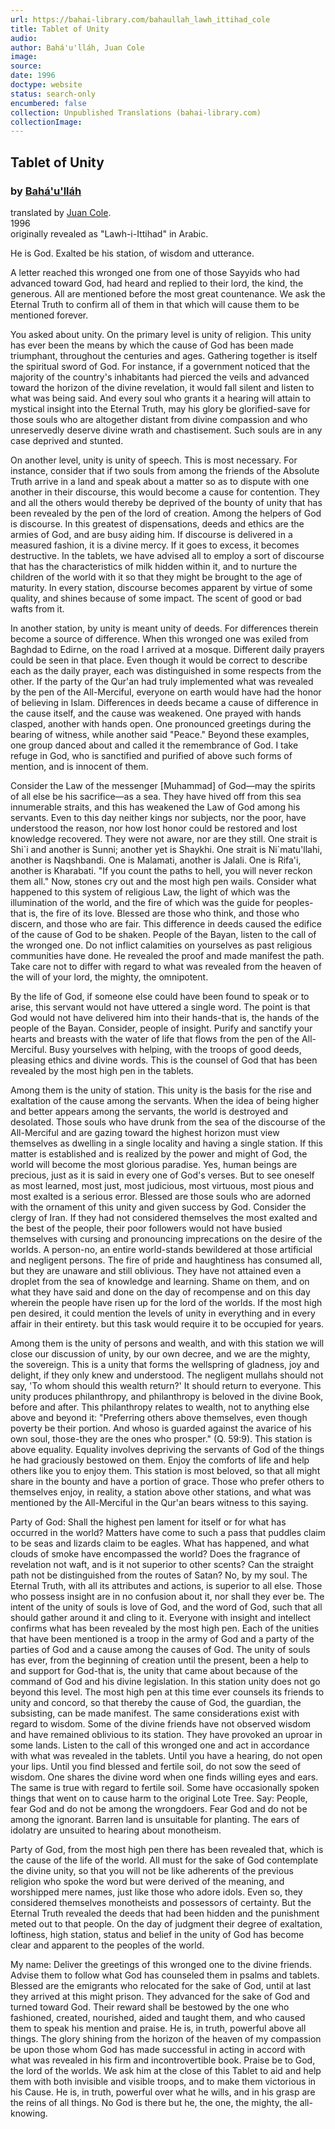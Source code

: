 ```yaml
---
url: https://bahai-library.com/bahaullah_lawh_ittihad_cole
title: Tablet of Unity
audio: 
author: Bahá'u'lláh, Juan Cole
image: 
source: 
date: 1996
doctype: website
status: search-only
encumbered: false
collection: Unpublished Translations (bahai-library.com)
collectionImage: 
---
```



## Tablet of Unity

### by [Bahá'u'lláh](https://bahai-library.com/author/Bahá'u'lláh)

translated by [Juan Cole](https://bahai-library.com/author/Juan%20Cole).  
1996  
originally revealed as "Lawh-i-Ittihad" in Arabic.


He is God. Exalted be his station, of wisdom and utterance.  
  
A letter reached this wronged one from one of those Sayyids who had advanced toward God, had heard and replied to their lord, the kind, the generous. All are mentioned before the most great countenance. We ask the Eternal Truth to confirm all of them in that which will cause them to be mentioned forever.  
  
You asked about unity. On the primary level is unity of religion. This unity has ever been the means by which the cause of God has been made triumphant, throughout the centuries and ages. Gathering together is itself the spiritual sword of God. For instance, if a government noticed that the majority of the country's inhabitants had pierced the veils and advanced toward the horizon of the divine revelation, it would fall silent and listen to what was being said. And every soul who grants it a hearing will attain to mystical insight into the Eternal Truth, may his glory be glorified-save for those souls who are altogether distant from divine compassion and who unreservedly deserve divine wrath and chastisement. Such souls are in any case deprived and stunted.  
  
On another level, unity is unity of speech. This is most necessary. For instance, consider that if two souls from among the friends of the Absolute Truth arrive in a land and speak about a matter so as to dispute with one another in their discourse, this would become a cause for contention. They and all the others would thereby be deprived of the bounty of unity that has been revealed by the pen of the lord of creation. Among the helpers of God is discourse. In this greatest of dispensations, deeds and ethics are the armies of God, and are busy aiding him. If discourse is delivered in a measured fashion, it is a divine mercy. If it goes to excess, it becomes destructive. In the tablets, we have advised all to employ a sort of discourse that has the characteristics of milk hidden within it, and to nurture the children of the world with it so that they might be brought to the age of maturity. In every station, discourse becomes apparent by virtue of some quality, and shines because of some impact. The scent of good or bad wafts from it.  
  
In another station, by unity is meant unity of deeds. For differences therein become a source of difference. When this wronged one was exiled from Baghdad to Edirne, on the road I arrived at a mosque. Different daily prayers could be seen in that place. Even though it would be correct to describe each as the daily prayer, each was distinguished in some respects from the other. If the party of the Qur'an had truly implemented what was revealed by the pen of the All-Merciful, everyone on earth would have had the honor of believing in Islam. Differences in deeds became a cause of difference in the cause itself, and the cause was weakened. One prayed with hands clasped, another with hands open. One pronounced greetings during the bearing of witness, while another said "Peace." Beyond these examples, one group danced about and called it the remembrance of God. I take refuge in God, who is sanctified and purified of above such forms of mention, and is innocent of them.  
  
Consider the Law of the messenger \[Muhammad\] of God—may the spirits of all else be his sacrifice—as a sea. They have hived off from this sea innumerable straits, and this has weakened the Law of God among his servants. Even to this day neither kings nor subjects, nor the poor, have understood the reason, nor how lost honor could be restored and lost knowledge recovered. They were not aware, nor are they still. One strait is Shi\`i and another is Sunni; another yet is Shaykhi. One strait is Ni\`matu'llahi, another is Naqshbandi. One is Malamati, another is Jalali. One is Rifa'i, another is Kharabati. "If you count the paths to hell, you will never reckon them all." Now, stones cry out and the most high pen wails. Consider what happened to this system of religious Law, the light of which was the illumination of the world, and the fire of which was the guide for peoples-that is, the fire of its love. Blessed are those who think, and those who discern, and those who are fair. This difference in deeds caused the edifice of the cause of God to be shaken. People of the Bayan, listen to the call of the wronged one. Do not inflict calamities on yourselves as past religious communities have done. He revealed the proof and made manifest the path. Take care not to differ with regard to what was revealed from the heaven of the will of your lord, the mighty, the omnipotent.  
  
By the life of God, if someone else could have been found to speak or to arise, this servant would not have uttered a single word. The point is that God would not have delivered him into their hands-that is, the hands of the people of the Bayan. Consider, people of insight. Purify and sanctify your hearts and breasts with the water of life that flows from the pen of the All-Merciful. Busy yourselves with helping, with the troops of good deeds, pleasing ethics and divine words. This is the counsel of God that has been revealed by the most high pen in the tablets.  
  
Among them is the unity of station. This unity is the basis for the rise and exaltation of the cause among the servants. When the idea of being higher and better appears among the servants, the world is destroyed and desolated. Those souls who have drunk from the sea of the discourse of the All-Merciful and are gazing toward the highest horizon must view themselves as dwelling in a single locality and having a single station. If this matter is established and is realized by the power and might of God, the world will become the most glorious paradise. Yes, human beings are precious, just as it is said in every one of God's verses. But to see oneself as most learned, most just, most judicious, most virtuous, most pious and most exalted is a serious error. Blessed are those souls who are adorned with the ornament of this unity and given success by God. Consider the clergy of Iran. If they had not considered themselves the most exalted and the best of the people, their poor followers would not have busied themselves with cursing and pronouncing imprecations on the desire of the worlds. A person-no, an entire world-stands bewildered at those artificial and negligent persons. The fire of pride and haughtiness has consumed all, but they are unaware and still oblivious. They have not attained even a droplet from the sea of knowledge and learning. Shame on them, and on what they have said and done on the day of recompense and on this day wherein the people have risen up for the lord of the worlds. If the most high pen desired, it could mention the levels of unity in everything and in every affair in their entirety. but this task would require it to be occupied for years.  
  
Among them is the unity of persons and wealth, and with this station we will close our discussion of unity, by our own decree, and we are the mighty, the sovereign. This is a unity that forms the wellspring of gladness, joy and delight, if they only knew and understood. The negligent mullahs should not say, 'To whom should this wealth return?' It should return to everyone. This unity produces philanthropy, and philanthropy is beloved in the divine Book, before and after. This philanthropy relates to wealth, not to anything else above and beyond it: "Preferring others above themselves, even though poverty be their portion. And whoso is guarded against the avarice of his own soul, those-they are the ones who prosper." (Q. 59:9). This station is above equality. Equality involves depriving the servants of God of the things he had graciously bestowed on them. Enjoy the comforts of life and help others like you to enjoy them. This station is most beloved, so that all might share in the bounty and have a portion of grace. Those who prefer others to themselves enjoy, in reality, a station above other stations, and what was mentioned by the All-Merciful in the Qur'an bears witness to this saying.  
  
Party of God: Shall the highest pen lament for itself or for what has occurred in the world? Matters have come to such a pass that puddles claim to be seas and lizards claim to be eagles. What has happened, and what clouds of smoke have encompassed the world? Does the fragrance of revelation not waft, and is it not superior to other scents? Can the straight path not be distinguished from the routes of Satan? No, by my soul. The Eternal Truth, with all its attributes and actions, is superior to all else. Those who possess insight are in no confusion about it, nor shall they ever be. The intent of the unity of souls is love of God, and the word of God, such that all should gather around it and cling to it. Everyone with insight and intellect confirms what has been revealed by the most high pen. Each of the unities that have been mentioned is a troop in the army of God and a party of the parties of God and a cause among the causes of God. The unity of souls has ever, from the beginning of creation until the present, been a help to and support for God-that is, the unity that came about because of the command of God and his divine legislation. In this station unity does not go beyond this level. The most high pen at this time ever counsels its friends to unity and concord, so that thereby the cause of God, the guardian, the subsisting, can be made manifest. The same considerations exist with regard to wisdom. Some of the divine friends have not observed wisdom and have remained oblivious to its station. They have provoked an uproar in some lands. Listen to the call of this wronged one and act in accordance with what was revealed in the tablets. Until you have a hearing, do not open your lips. Until you find blessed and fertile soil, do not sow the seed of wisdom. One shares the divine word when one finds willing eyes and ears. The same is true with regard to fertile soil. Some have occasionally spoken things that went on to cause harm to the original Lote Tree. Say: People, fear God and do not be among the wrongdoers. Fear God and do not be among the ignorant. Barren land is unsuitable for planting. The ears of idolatry are unsuited to hearing about monotheism.  
  
Party of God, from the most high pen there has been revealed that, which is the cause of the life of the world. All must for the sake of God contemplate the divine unity, so that you will not be like adherents of the previous religion who spoke the word but were derived of the meaning, and worshipped mere names, just like those who adore idols. Even so, they considered themselves monotheists and possessors of certainty. But the Eternal Truth revealed the deeds that had been hidden and the punishment meted out to that people. On the day of judgment their degree of exaltation, loftiness, high station, status and belief in the unity of God has become clear and apparent to the peoples of the world.  
  
My name: Deliver the greetings of this wronged one to the divine friends. Advise them to follow what God has counseled them in psalms and tablets. Blessed are the emigrants who relocated for the sake of God, until at last they arrived at this might prison. They advanced for the sake of God and turned toward God. Their reward shall be bestowed by the one who fashioned, created, nourished, aided and taught them, and who caused them to speak his mention and praise. He is, in truth, powerful above all things. The glory shining from the horizon of the heaven of my compassion be upon those whom God has made successful in acting in accord with what was revealed in his firm and incontrovertible book. Praise be to God, the lord of the worlds. We ask him at the close of this Tablet to aid and help them with both invisible and visible troops, and to make them victorious in his Cause. He is, in truth, powerful over what he wills, and in his grasp are the reins of all things. No God is there but he, the one, the mighty, the all-knowing.
